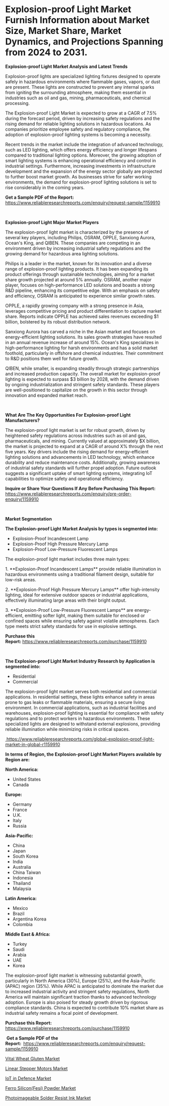 <p><h1>Explosion-proof Light Market Furnish Information about Market Size, Market Share, Market Dynamics, and Projections Spanning from 2024 to 2031.</h1></p><p><strong>Explosion-proof Light Market Analysis and Latest Trends</strong></p>
<p><p>Explosion-proof lights are specialized lighting fixtures designed to operate safely in hazardous environments where flammable gases, vapors, or dust are present. These lights are constructed to prevent any internal sparks from igniting the surrounding atmosphere, making them essential in industries such as oil and gas, mining, pharmaceuticals, and chemical processing.</p><p>The Explosion-proof Light Market is expected to grow at a CAGR of 7.5% during the forecast period, driven by increasing safety regulations and the rising demand for reliable lighting solutions in hazardous locations. As companies prioritize employee safety and regulatory compliance, the adoption of explosion-proof lighting systems is becoming a necessity. </p><p>Recent trends in the market include the integration of advanced technology, such as LED lighting, which offers energy efficiency and longer lifespans compared to traditional lighting options. Moreover, the growing adoption of smart lighting systems is enhancing operational efficiency and control in industrial settings. Furthermore, increasing investments in infrastructure development and the expansion of the energy sector globally are projected to further boost market growth. As businesses strive for safer working environments, the demand for explosion-proof lighting solutions is set to rise considerably in the coming years.</p></p>
<p><strong>Get a Sample PDF of the Report:&nbsp;</strong> <a href="https://www.reliableresearchreports.com/enquiry/request-sample/1159910?utm_campaign=41&utm_medium=2&utm_source=Github&utm_content=ia&utm_term=26122024&utm_id=explosion-proof-light">https://www.reliableresearchreports.com/enquiry/request-sample/1159910</a></p>
<p>&nbsp;</p>
<p><strong>Explosion-proof Light Major Market Players</strong></p>
<p><p>The explosion-proof light market is characterized by the presence of several key players, including Philips, OSRAM, OPPLE, Sanxiong Aurora, Ocean's King, and QIBEN. These companies are competing in an environment driven by increasing industrial safety regulations and the growing demand for hazardous area lighting solutions.</p><p>Philips is a leader in the market, known for its innovation and a diverse range of explosion-proof lighting products. It has been expanding its product offerings through sustainable technologies, aiming for a market share growth projected at around 5% annually. OSRAM, another major player, focuses on high-performance LED solutions and boasts a strong R&D pipeline, enhancing its competitive edge. With an emphasis on safety and efficiency, OSRAM is anticipated to experience similar growth rates.</p><p>OPPLE, a rapidly growing company with a strong presence in Asia, leverages competitive pricing and product differentiation to capture market share. Reports indicate OPPLE has achieved sales revenues exceeding $1 billion, bolstered by its robust distribution network.</p><p>Sanxiong Aurora has carved a niche in the Asian market and focuses on energy-efficient lighting solutions. Its sales growth strategies have resulted in an annual revenue increase of around 15%. Ocean's King specializes in high-performance lighting for harsh environments and has a solid market foothold, particularly in offshore and chemical industries. Their commitment to R&D positions them well for future growth.</p><p>QIBEN, while smaller, is expanding steadily through strategic partnerships and increased production capacity. The overall market for explosion-proof lighting is expected to surpass $3 billion by 2028, with the demand driven by ongoing industrialization and stringent safety standards. These players are well-positioned to capitalize on the growth in this sector through innovation and expanded market reach.</p></p>
<p>&nbsp;</p>
<p><strong>What Are The Key Opportunities For Explosion-proof Light Manufacturers?</strong></p>
<p><p>The explosion-proof light market is set for robust growth, driven by heightened safety regulations across industries such as oil and gas, pharmaceuticals, and mining. Currently valued at approximately $X billion, the market is projected to expand at a CAGR of around X% through the next five years. Key drivers include the rising demand for energy-efficient lighting solutions and advancements in LED technology, which enhance durability and reduce maintenance costs. Additionally, growing awareness of industrial safety standards will further propel adoption. Future outlook suggests a significant uptake of smart lighting systems, integrating IoT capabilities to optimize safety and operational efficiency.</p></p>
<p><strong>Inquire or Share Your Questions If Any Before Purchasing This Report:</strong> <a href="https://www.reliableresearchreports.com/enquiry/pre-order-enquiry/1159910?utm_campaign=41&utm_medium=2&utm_source=Github&utm_content=ia&utm_term=26122024&utm_id=explosion-proof-light">https://www.reliableresearchreports.com/enquiry/pre-order-enquiry/1159910</a></p>
<p>&nbsp;</p>
<p><strong>Market Segmentation</strong></p>
<p><strong>The Explosion-proof Light Market Analysis by types is segmented into:</strong></p>
<p><ul><li>Explosion-Proof Incandescent Lamp</li><li>Explosion-Proof High Pressure Mercury Lamp</li><li>Explosion-Proof Low-Pressure Fluorescent Lamps</li></ul></p>
<p><p>The explosion-proof light market includes three main types: </p><p>1. **Explosion-Proof Incandescent Lamps** provide reliable illumination in hazardous environments using a traditional filament design, suitable for low-risk areas.</p><p>2. **Explosion-Proof High Pressure Mercury Lamps** offer high-intensity lighting, ideal for extensive outdoor spaces or industrial applications, effectively illuminating large areas with their bright output.</p><p>3. **Explosion-Proof Low-Pressure Fluorescent Lamps** are energy-efficient, emitting softer light, making them suitable for enclosed or confined spaces while ensuring safety against volatile atmospheres. Each type meets strict safety standards for use in explosive settings.</p></p>
<p><strong>Purchase this Report:&nbsp;</strong><a href="https://www.reliableresearchreports.com/purchase/1159910?utm_campaign=41&utm_medium=2&utm_source=Github&utm_content=ia&utm_term=26122024&utm_id=explosion-proof-light">https://www.reliableresearchreports.com/purchase/1159910</a></p>
<p>&nbsp;</p>
<p><strong>The Explosion-proof Light Market Industry Research by Application is segmented into:</strong></p>
<p><ul><li>Residential</li><li>Commercial</li></ul></p>
<p><p>The explosion-proof light market serves both residential and commercial applications. In residential settings, these lights enhance safety in areas prone to gas leaks or flammable materials, ensuring a secure living environment. In commercial applications, such as industrial facilities and warehouses, explosion-proof lighting is essential for compliance with safety regulations and to protect workers in hazardous environments. These specialized lights are designed to withstand external explosions, providing reliable illumination while minimizing risks in critical spaces.</p></p>
<p><a href="https://www.reliableresearchreports.com/global-explosion-proof-light-market-in-global-r1159910?utm_campaign=41&utm_medium=2&utm_source=Github&utm_content=ia&utm_term=26122024&utm_id=explosion-proof-light">&nbsp;https://www.reliableresearchreports.com/global-explosion-proof-light-market-in-global-r1159910</a></p>
<p><strong>In terms of Region, the Explosion-proof Light Market Players available by Region are:</strong></p>
<p>
    <p> <strong> North America: </strong>
        <ul>
            <li>United States</li>
            <li>Canada</li>
        </ul>
        </p> 
    <p> <strong> Europe: </strong>
        <ul>
            <li>Germany</li>
            <li>France</li>
            <li>U.K.</li>
            <li>Italy</li>
            <li>Russia</li>
        </ul>
        </p> 
    <p> <strong> Asia-Pacific: </strong>
        <ul>
            <li>China</li>
            <li>Japan</li>
            <li>South Korea</li>
            <li>India</li>
            <li>Australia</li>
            <li>China Taiwan</li>
            <li>Indonesia</li>
            <li>Thailand</li>
            <li>Malaysia</li>
        </ul>
        </p> 
    <p> <strong> Latin America: </strong>
        <ul>
            <li>Mexico</li>
            <li>Brazil</li>
            <li>Argentina Korea</li>
            <li>Colombia</li>
        </ul>
        </p> 
    <p> <strong> Middle East & Africa: </strong>
        <ul>
            <li>Turkey</li>
            <li>Saudi</li>
            <li>Arabia</li>
            <li>UAE</li>
            <li>Korea</li>
        </ul>
    </p>
    </p>
<p><p>The explosion-proof light market is witnessing substantial growth, particularly in North America (30%), Europe (25%), and the Asia-Pacific (APAC) region (35%). While APAC is anticipated to dominate the market due to increased industrial activity and stringent safety regulations, North America will maintain significant traction thanks to advanced technology adoption. Europe is also poised for steady growth driven by rigorous compliance standards. China is expected to contribute 10% market share as industrial safety remains a focal point of development.</p></p>
<p><strong>Purchase this Report: </strong><a href="https://www.reliableresearchreports.com/purchase/1159910?utm_campaign=41&utm_medium=2&utm_source=Github&utm_content=ia&utm_term=26122024&utm_id=explosion-proof-light">https://www.reliableresearchreports.com/purchase/1159910</a></p>
<p>&nbsp;<strong>Get a Sample PDF of the Report:&nbsp;&nbsp;</strong><a href="https://www.reliableresearchreports.com/enquiry/request-sample/1159910?utm_campaign=41&utm_medium=2&utm_source=Github&utm_content=ia&utm_term=26122024&utm_id=explosion-proof-light">https://www.reliableresearchreports.com/enquiry/request-sample/1159910</a></p>
<p><strong></strong></p>
<p><p><a href="https://www.linkedin.com/pulse/insightful-analysis-vital-wheat-gluten-market-2024-2031-6gkoe?utm_campaign=41&utm_medium=2&utm_source=Github&utm_content=ia&utm_term=26122024&utm_id=explosion-proof-light">Vital Wheat Gluten Market</a></p><p><a href="https://www.linkedin.com/pulse/unveiling-market-trends-global-linear-stepper-motors-growth-r9m1f?utm_campaign=41&utm_medium=2&utm_source=Github&utm_content=ia&utm_term=26122024&utm_id=explosion-proof-light">Linear Stepper Motors Market</a></p><p><a href="https://www.linkedin.com/pulse/global-iot-defence-market-set-expansion-projected-71-cagr-from-3cx6e?utm_campaign=41&utm_medium=2&utm_source=Github&utm_content=ia&utm_term=26122024&utm_id=explosion-proof-light">IoT in Defence Market</a></p><p><a href="https://github.com/janraimondo83/Market-Research-Report-List-1/blob/main/ferro-siliconfesi-powder-market.md?utm_campaign=41&utm_medium=2&utm_source=Github&utm_content=ia&utm_term=26122024&utm_id=explosion-proof-light">Ferro Silicon(Fesi) Powder Market</a></p><p><a href="https://github.com/sholympia197070/Market-Research-Report-List-1/blob/main/photoimageable-solder-resist-ink-market.md?utm_campaign=41&utm_medium=2&utm_source=Github&utm_content=ia&utm_term=26122024&utm_id=explosion-proof-light">Photoimageable Solder Resist Ink Market</a></p></p>